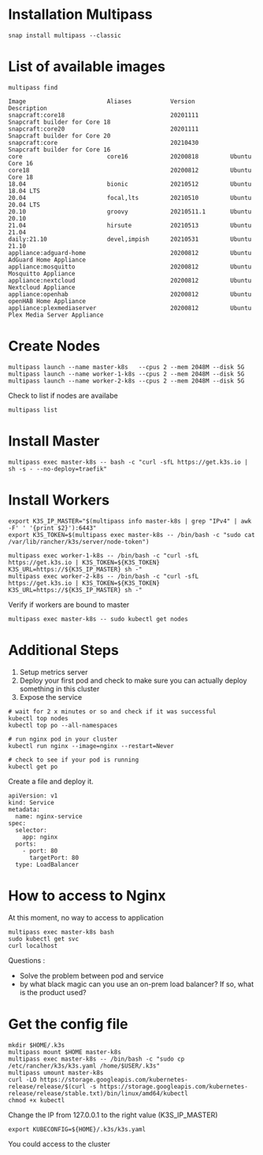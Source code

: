# Installation Multipass

```
snap install multipass --classic
```

# List of available images

```
multipass find

Image                       Aliases           Version          Description
snapcraft:core18                              20201111         Snapcraft builder for Core 18
snapcraft:core20                              20201111         Snapcraft builder for Core 20
snapcraft:core                                20210430         Snapcraft builder for Core 16
core                        core16            20200818         Ubuntu Core 16
core18                                        20200812         Ubuntu Core 18
18.04                       bionic            20210512         Ubuntu 18.04 LTS
20.04                       focal,lts         20210510         Ubuntu 20.04 LTS
20.10                       groovy            20210511.1       Ubuntu 20.10
21.04                       hirsute           20210513         Ubuntu 21.04
daily:21.10                 devel,impish      20210531         Ubuntu 21.10
appliance:adguard-home                        20200812         Ubuntu AdGuard Home Appliance
appliance:mosquitto                           20200812         Ubuntu Mosquitto Appliance
appliance:nextcloud                           20200812         Ubuntu Nextcloud Appliance
appliance:openhab                             20200812         Ubuntu openHAB Home Appliance
appliance:plexmediaserver                     20200812         Ubuntu Plex Media Server Appliance
```

# Create Nodes

````
multipass launch --name master-k8s   --cpus 2 --mem 2048M --disk 5G
multipass launch --name worker-1-k8s --cpus 2 --mem 2048M --disk 5G
multipass launch --name worker-2-k8s --cpus 2 --mem 2048M --disk 5G
````

Check to list if nodes are availabe

````
multipass list
````

# Install Master 

```
multipass exec master-k8s -- bash -c "curl -sfL https://get.k3s.io | sh -s - --no-deploy=traefik"
````

# Install Workers

```
export K3S_IP_MASTER="$(multipass info master-k8s | grep "IPv4" | awk -F' ' '{print $2}'):6443"
export K3S_TOKEN=$(multipass exec master-k8s -- /bin/bash -c "sudo cat /var/lib/rancher/k3s/server/node-token")

multipass exec worker-1-k8s -- /bin/bash -c "curl -sfL https://get.k3s.io | K3S_TOKEN=${K3S_TOKEN} K3S_URL=https://${K3S_IP_MASTER} sh -"
multipass exec worker-2-k8s -- /bin/bash -c "curl -sfL https://get.k3s.io | K3S_TOKEN=${K3S_TOKEN} K3S_URL=https://${K3S_IP_MASTER} sh -"
```

Verify if workers are bound to master

```
multipass exec master-k8s -- sudo kubectl get nodes
```

# Additional Steps

1. Setup metrics server
2. Deploy your first pod and check to make sure you can actually deploy something in this cluster
3. Expose the service

```
# wait for 2 x minutes or so and check if it was successful
kubectl top nodes 
kubectl top po --all-namespaces

# run nginx pod in your cluster
kubectl run nginx --image=nginx --restart=Never

# check to see if your pod is running
kubectl get po
```

Create a file and deploy it.
```
apiVersion: v1
kind: Service
metadata:
  name: nginx-service
spec:
  selector:
    app: nginx
  ports:
    - port: 80
      targetPort: 80
  type: LoadBalancer
```

# How to access to Nginx

At this moment, no way to access to application

```
multipass exec master-k8s bash
sudo kubectl get svc
curl localhost
```

Questions :
* Solve the problem between pod and service
* by what black magic can you use an on-prem load balancer?
  If so, what is the product used?

# Get the config file

```
mkdir $HOME/.k3s
multipass mount $HOME master-k8s
multipass exec master-k8s -- /bin/bash -c "sudo cp /etc/rancher/k3s/k3s.yaml /home/$USER/.k3s"
multipass umount master-k8s
curl -LO https://storage.googleapis.com/kubernetes-release/release/$(curl -s https://storage.googleapis.com/kubernetes-release/release/stable.txt)/bin/linux/amd64/kubectl
chmod +x kubectl
```

Change the IP from 127.0.0.1 to the right value (K3S_IP_MASTER)

```
export KUBECONFIG=${HOME}/.k3s/k3s.yaml
```

You could access to the cluster
